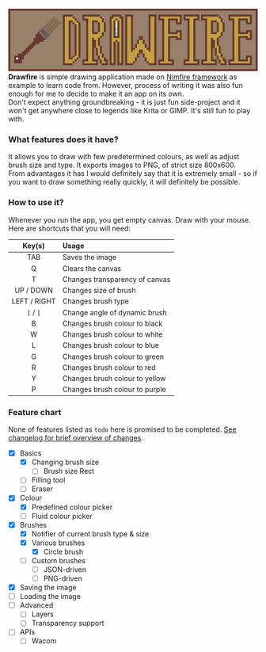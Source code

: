 ![](banner.png)
**Drawfire** is simple drawing application made on [Nimfire framework](https://github.com/Toma400/Nimfire)
as example to learn code from. However, process of writing it was also fun enough
for me to decide to make it an app on its own.  
Don't expect anything groundbreaking - it is just fun side-project and it won't get
anywhere close to legends like Krita or GIMP. It's still fun to play with.

### What features does it have?
It allows you to draw with few predetermined colours, as well as adjust brush size
and type. It exports images to PNG, of strict size 800x600.  
From advantages it has I would definitely say that it is extremely small - so if you
want to draw something really quickly, it will definitely be possible.

### How to use it?
Whenever you run the app, you get empty canvas. Draw with your mouse.  
Here are shortcuts that you will need:

|    Key(s)    | Usage                          |
|:------------:|:-------------------------------|
|     TAB      | Saves the image                |
|      Q       | Clears the canvas              |
|      T       | Changes transparency of canvas |
|  UP / DOWN   | Changes size of brush          |
| LEFT / RIGHT | Changes brush type             |
|  `[` / `]`   | Change angle of dynamic brush  |
|      B       | Changes brush colour to black  |
|      W       | Changes brush colour to white  |
|      L       | Changes brush colour to blue   |
|      G       | Changes brush colour to green  |
|      R       | Changes brush colour to red    |
|      Y       | Changes brush colour to yellow |
|      P       | Changes brush colour to purple |

### Feature chart
None of features listed as `todo` here is promised to be completed.
[See changelog for brief overview of changes](changelog.md).

- [x] Basics
  - [x] Changing brush size
    - [ ] Brush size Rect 
  - [ ] Filling tool
  - [ ] Eraser
- [x] Colour
  - [x] Predefined colour picker 
  - [ ] Fluid colour picker 
- [x] Brushes
  - [x] Notifier of current brush type & size 
  - [x] Various brushes
    - [x] Circle brush 
  - [ ] Custom brushes
    - [ ] JSON-driven
    - [ ] PNG-driven <!-- reading matrix and creating specific brush through it? -->
- [X] Saving the image
- [ ] Loading the image <!-- load.png is loaded and checked for boundaries
                             would require Nimfire to make reverse 'toRect' -->
- [ ] Advanced
  - [ ] Layers 
  - [ ] Transparency support
- [ ] APIs
  - [ ] Wacom 
